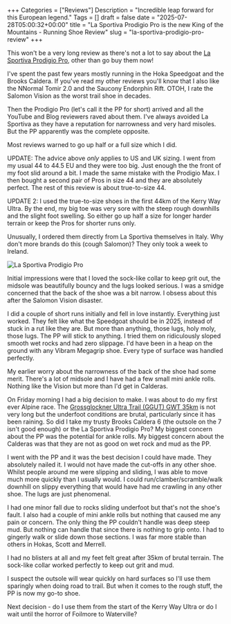 +++
Categories = ["Reviews"]
Description = "Incredible leap forward for this European legend."
Tags = []
draft = false
date = "2025-07-28T05:00:32+00:00"
title = "La Sportiva Prodigio Pro is the new King of the Mountains - Running Shoe Review"
slug = "la-sportiva-prodigio-pro-review"
+++

This won't be a very long review as there's not a lot to say about the [La Sportiva Prodigio Pro](https://www.lasportiva.com/ie/shoes-trail-running-prodigio-pro-man-zfrs100), other than go buy them now!

I've spent the past few years mostly running in the Hoka Speedgoat and the Brooks Caldera. If you've read my other reviews you'll know that I also like the NNormal Tomir 2.0 and the Saucony Endorphin Rift. OTOH, I rate the Salomon Vision as the worst trail shoe in decades.

Then the Prodigio Pro (let's call it the PP for short) arrived and all the YouTube and Blog reviewers raved about them. I've always avoided La Sportiva as they have a reputation for narrowness and very hard misoles. But the PP apparently was the complete opposite.

Most reviews warned to go up half or a full size which I did.

UPDATE: The advice above *only* applies to US and UK sizing. I went from my usual 44 to 44.5 EU and they were too big. Just enough the the front of my foot slid around a bit. I made the same mistake with the Prodigio Max. I then bought a second pair of Pros in size 44 and they are absolutely perfect. The rest of this review is about true-to-size 44.

UPDATE 2: I used the true-to-size shoes in the first 44km of the Kerry Way Ultra. By the end, my big toe was very sore with the steep rough downhills and the slight foot swelling. So either go up half a size for longer harder terrain or keep the Pros for shorter runs only.

Unusually, I ordered them directly from La Sportiva themselves in Italy. Why don't more brands do this (cough Salomon)? They only took a week to Ireland.

![La Sportiva Prodigio Pro](/images/2025/07/la-sportiva-prodigio-pro.jpg)

Initial impressions were that I loved the sock-like collar to keep grit out, the midsole was beautifully bouncy and the lugs looked serious. I was a smidge concerned that the back of the shoe was a bit narrow. I obsess about this after the Salomon Vision disaster.

I did a couple of short runs initially and fell in love instantly. Everything just worked. They felt like what the Speedgoat should be in 2025, instead of stuck in a rut like they are. But more than anything, those lugs, holy moly, those lugs. The PP will stick to anything. I tried them on ridiculously sloped smooth wet rocks and had zero slippage. I'd have been in a heap on the ground with any Vibram Megagrip shoe. Every type of surface was handled perfectly.

My earlier worry about the narrowness of the back of the shoe had some merit. There's a lot of midsole and I have had a few small mini ankle rolls. Nothing like the Vision but more than I'd get in Calderas.

On Friday morning I had a big decision to make. I was about to do my first ever Alpine race.  The [Grossglockner Ultra Trail (GGUT) GWT 35km](https://conoroneill.com/2025/07/27/the-glorious-grossglockner-ggut-gwt-35/) is not very long but the underfoot conditions are brutal, particularly since it has been raining. So did I take my trusty Brooks Caldera 6 (the outsole on the 7 isn't good enough) or the La Sportiva Prodigio Pro? My biggest concern about the PP was the potential for ankle rolls. My biggest concern about the Calderas was that they are not as good on wet rock and mud as the PP.

I went with the PP and it was the best decision I could have made. They absolutely nailed it. I would not have made the cut-offs in any other shoe. Whilst people around me were slipping and sliding, I was able to move much more quickly than I usually would. I could run/clamber/scramble/walk downhill on slippy everything that would have had me crawling in any other shoe. The lugs are just phenomenal.

I had one minor fall due to rocks sliding underfoot but that's not the shoe's fault. I also had a couple of mini ankle rolls but nothing that caused me any pain or concern. The only thing the PP couldn't handle was deep steep mud. But nothing can handle that since there is nothing to grip onto. I had to gingerly walk or slide down those sections. I was far more stable than others in Hokas, Scott and Merrell.

I had no blisters at all and my feet felt great after 35km of brutal terrain. The sock-like collar worked perfectly to keep out grit and mud.

I suspect the outsole will wear quickly on hard surfaces so I'll use them sparingly when doing road to trail. But when it comes to the rough stuff, the PP is now my go-to shoe. 

Next decision - do I use them from the start of the Kerry Way Ultra or do I wait until the horror of Foilmore to Waterville?

<script type="application/ld+json">{
  "@context": "http://schema.org/",
  "@type": "Product",
  "name": "La Sportiva Prodigio Pro",
  "image": "https://conoroneill.com/images/2025/07/la-sportiva-prodigio-pro.jpg",
  "brand": "La Sportiva",
  "aggregateRating": {
    "@type": "AggregateRating",
    "ratingValue": "5",
    "bestRating": "5",
    "worstRating": "0",
    "ratingCount": 1,
    "reviewCount": 1
  },
  "review": [
    {
      "@context": "http://schema.org/",
      "@type": "Review",
      "name": "The new King of the Mountains",
      "reviewBody": "Incredible leap forward for this European legend. The Prodigio Pro is the best trail shoe I've ever worn. The lugs are phenomenal and the midsole is bouncy and comfortable. Perfect for rocky, muddy, wet and dry terrain.",
      "reviewRating": {
        "@type": "Rating",
        "ratingValue": 5,
        "bestRating": "5",
        "worstRating": "0"
      },
      "datePublished": "2025-07-28",
      "author": {
        "@type": "Person",
        "name": "Conor O'Neill"
      },
      "publisher": {
        "@type": "Organization",
        "name": "conoroneill.com"
      }
    }
  ]
}</script>
